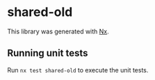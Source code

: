 # shared-old

This library was generated with [Nx](https://nx.dev).

## Running unit tests

Run `nx test shared-old` to execute the unit tests.
